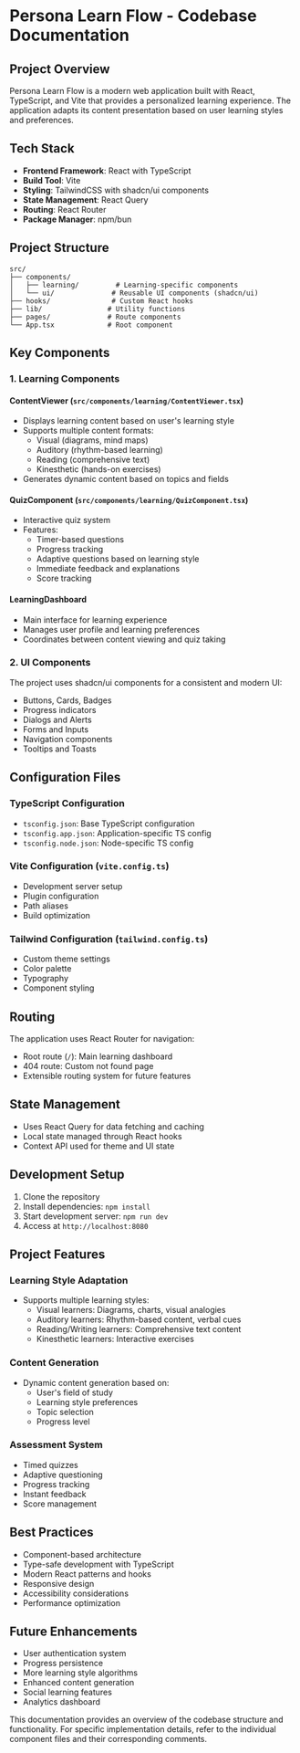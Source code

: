 # Persona Learn Flow - Codebase Documentation

## Project Overview
Persona Learn Flow is a modern web application built with React, TypeScript, and Vite that provides a personalized learning experience. The application adapts its content presentation based on user learning styles and preferences.

## Tech Stack
- **Frontend Framework**: React with TypeScript
- **Build Tool**: Vite
- **Styling**: TailwindCSS with shadcn/ui components
- **State Management**: React Query
- **Routing**: React Router
- **Package Manager**: npm/bun

## Project Structure

```
src/
├── components/
│   ├── learning/         # Learning-specific components
│   └── ui/              # Reusable UI components (shadcn/ui)
├── hooks/               # Custom React hooks
├── lib/                # Utility functions
├── pages/              # Route components
└── App.tsx             # Root component
```

## Key Components

### 1. Learning Components

#### ContentViewer (`src/components/learning/ContentViewer.tsx`)
- Displays learning content based on user's learning style
- Supports multiple content formats:
  - Visual (diagrams, mind maps)
  - Auditory (rhythm-based learning)
  - Reading (comprehensive text)
  - Kinesthetic (hands-on exercises)
- Generates dynamic content based on topics and fields

#### QuizComponent (`src/components/learning/QuizComponent.tsx`)
- Interactive quiz system
- Features:
  - Timer-based questions
  - Progress tracking
  - Adaptive questions based on learning style
  - Immediate feedback and explanations
  - Score tracking

#### LearningDashboard
- Main interface for learning experience
- Manages user profile and learning preferences
- Coordinates between content viewing and quiz taking

### 2. UI Components
The project uses shadcn/ui components for a consistent and modern UI:
- Buttons, Cards, Badges
- Progress indicators
- Dialogs and Alerts
- Forms and Inputs
- Navigation components
- Tooltips and Toasts

## Configuration Files

### TypeScript Configuration
- `tsconfig.json`: Base TypeScript configuration
- `tsconfig.app.json`: Application-specific TS config
- `tsconfig.node.json`: Node-specific TS config

### Vite Configuration (`vite.config.ts`)
- Development server setup
- Plugin configuration
- Path aliases
- Build optimization

### Tailwind Configuration (`tailwind.config.ts`)
- Custom theme settings
- Color palette
- Typography
- Component styling

## Routing
The application uses React Router for navigation:
- Root route (`/`): Main learning dashboard
- 404 route: Custom not found page
- Extensible routing system for future features

## State Management
- Uses React Query for data fetching and caching
- Local state managed through React hooks
- Context API used for theme and UI state

## Development Setup
1. Clone the repository
2. Install dependencies: `npm install`
3. Start development server: `npm run dev`
4. Access at `http://localhost:8080`

## Project Features

### Learning Style Adaptation
- Supports multiple learning styles:
  - Visual learners: Diagrams, charts, visual analogies
  - Auditory learners: Rhythm-based content, verbal cues
  - Reading/Writing learners: Comprehensive text content
  - Kinesthetic learners: Interactive exercises

### Content Generation
- Dynamic content generation based on:
  - User's field of study
  - Learning style preferences
  - Topic selection
  - Progress level

### Assessment System
- Timed quizzes
- Adaptive questioning
- Progress tracking
- Instant feedback
- Score management

## Best Practices
- Component-based architecture
- Type-safe development with TypeScript
- Modern React patterns and hooks
- Responsive design
- Accessibility considerations
- Performance optimization

## Future Enhancements
- User authentication system
- Progress persistence
- More learning style algorithms
- Enhanced content generation
- Social learning features
- Analytics dashboard

This documentation provides an overview of the codebase structure and functionality. For specific implementation details, refer to the individual component files and their corresponding comments.
